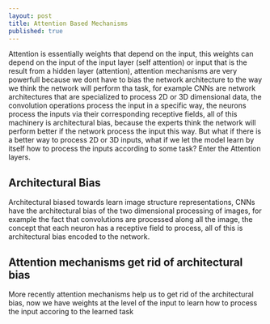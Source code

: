 ```yaml
---
layout: post
title: Attention Based Mechanisms
published: true
---
```


Attention is essentially weights that depend on the input, this weights can depend on the input of the input layer (self attention) or input that is the result from a hidden layer (attention), attention mechanisms are very powerfull because we dont have to bias the network architecture to the way we think the network will perform tha task, for example CNNs are network architectures that are specialized to process 2D or 3D dimensional data, the convolution operations process the input in a specific way, the neurons process the inputs via their corresponding receptive fields, all of this machinery is architectural bias, because the experts think the network will perform better if the network process the input this way. But what if there is a better way to process 2D or 3D inputs, what if we let the model learn by itself how to process the inputs according to some task? Enter the Attention layers.

## Architectural Bias
Architectural biased towards learn  image structure representations,
CNNs have the architectural bias of the two dimensional processing of images, for example the fact that convolutions are processed along all the image, the concept that each neuron has a receptive field to process, all of this is architectural bias encoded to the network.

## Attention mechanisms get rid of architectural bias
More recently attention mechanisms help us to get rid of the architectural bias, now we have weights at the level of the input to learn how to process the input accoring to the learned task
